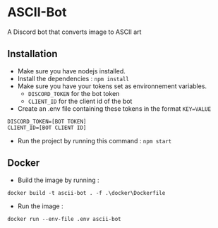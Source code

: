 # ASCII-Bot

A Discord bot that converts image to ASCII art

## Installation

* Make sure you have nodejs installed.
* Install the dependencies : `npm install`
* Make sure you have your tokens set as environnement variables. 
    * `DISCORD_TOKEN` for the bot token
    * `CLIENT_ID` for the client id of the bot
* Create an .env file containing these tokens in the format `KEY=VALUE`
```
DISCORD_TOKEN=[BOT TOKEN]
CLIENT_ID=[BOT CLIENT ID]
```
* Run the project by running this command : `npm start`

## Docker

* Build the image by running : 
```
docker build -t ascii-bot . -f .\docker\Dockerfile
```
* Run the image : 
```
docker run --env-file .env ascii-bot
```